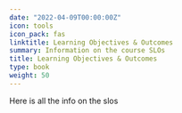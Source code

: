 ```yaml
---
date: "2022-04-09T00:00:00Z"
icon: tools
icon_pack: fas
linktitle: Learning Objectives & Outcomes
summary: Information on the course SLOs
title: Learning Objectives & Outcomes
type: book
weight: 50
---
```


Here is all the info on the slos